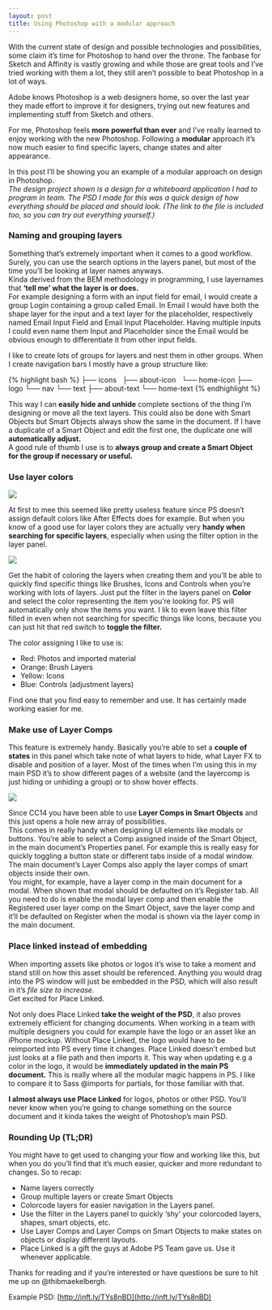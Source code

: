 ```yaml
---
layout: post
title: Using Photoshop with a modular approach
---
```


With the current state of design and possible technologies and possibilities, some claim it’s time for Photoshop to hand over the throne. The fanbase for Sketch and Affinity is vastly growing and while those are great tools and I’ve tried working with them a lot, they still aren’t possible to beat Photoshop in a lot of ways.

Adobe knows Photoshop is a web designers home, so over the last year they made effort to improve it for designers, trying out new features and implementing stuff from Sketch and others.

For me, Photoshop feels **more powerful than ever** and I’ve really learned to enjoy working with the new Photoshop. Following a **modular** approach it’s now much easier to find specific layers, change states and alter appearance.

In this post I’ll be showing you an example of a modular approach on design in Photoshop.  
*The design project shown is a design for a whiteboard application I had to program in team. The PSD I made for this was a quick design of how everything should be placed and should look. (The link to the file is included too, so you can try out everything yourself.)*

### Naming and grouping layers
Something that’s extremely important when it comes to a good workflow. Surely, you can use the search options in the layers panel, but most of the time you’ll be looking at layer names anyways.  
Kinda derived from the BEM methodology in programming, I use layernames that **‘tell me’ what the layer is or does.**  
For example designing a form with an input field for email, I would create a group Login containing a group called Email. In Email I would have both the shape layer for the input and a text layer for the placeholder, respectively named Email Input Field and Email Input Placeholder. Having multiple inputs I could even name them Input and Placeholder since the Email would be obvious enough to differentiate it from other input fields.

I like to create lots of groups for layers and nest them in other groups. When I create navigation bars I mostly have a group structure like:

{% highlight bash %}
├── icons
  ├── about-icon
  └── home-icon
├── logo
└── nav
  └── text
    ├── about-text
    └── home-text
{% endhighlight %}

This way I can **easily hide and unhide** complete sections of the thing I’m designing or move all the text layers. This could also be done with Smart Objects but Smart Objects always show the same in the document. If I have a duplicate of a Smart Object and edit the first one, the duplicate one will **automatically adjust.**  
A good rule of thumb I use is to **always group and create a Smart Object for the group if necessary or useful.**

### Use layer colors

![](http://imgur.com/mMGLccB.png)

At first to mee this seemed like pretty useless feature since PS doesn’t assign default colors like After Effects does for example. But when you know of a good use for layer colors they are actually very **handy when searching for specific layers**, especially when using the filter option in the layer panel.

![](http://imgur.com/HzGzY5t.png)

Get the habit of coloring the layers when creating them and you’ll be able to quickly find specific things like Brushes, Icons and Controls when you’re working with lots of layers. Just put the filter in the layers panel on **Color** and select the color representing the item you’re looking for. PS will automatically only show the items you want. I lik to even leave this filter filled in even when not searching for specific things like Icons, because you can just hit that red switch to **toggle the filter.**

The color assigning I like to use is:

- Red: Photos and imported material
- Orange: Brush Layers
- Yellow: Icons
- Blue: Controls (adjustment layers)

Find one that you find easy to remember and use. It has certainly made working easier for me.

### Make use of Layer Comps

This feature is extremely handy. Basically you’re able to set a **couple of states** in this panel which take note of what layers to hide, what Layer FX to disable and position of a layer. Most of the times when I’m using this in my main PSD it’s to show different pages of a website (and the layercomp is just hiding or unhiding a group) or to show hover effects.

![](http://i.giphy.com/5xaOcLtqMcjX6SAjGXC.gif)

Since CC14 you have been able to use **Layer Comps in Smart Objects** and this just opens a hole new array of possibilities.  
This comes in really handy when designing UI elements like modals or buttons. You’re able to select a Comp assigned inside of the Smart Object, in the main document’s Properties panel. For example this is really easy for quickly toggling a button state or different tabs inside of a modal window.  
The main document’s Layer Comps also apply the layer comps of smart objects inside their own.  
You might, for example, have a layer comp in the main document for a modal. When shown that modal should be defaulted on it’s Register tab. All you need to do is enable the modal layer comp and then enable the Registered user layer comp on the Smart Object, save the layer comp and it’ll be defaulted on Register when the modal is shown via the layer comp in the main document.

### Place linked instead of embedding

When importing assets like photos or logos it’s wise to take a moment and stand still on how this asset should be referenced. Anything you would drag into the PS window will just be embedded in the PSD, which will also result in it’s *file size to increase.*  
Get excited for Place Linked.

Not only does Place Linked **take the weight of the PSD**, it also proves extremely efficient for changing documents. When working in a team with multiple designers you could for example have the logo or an asset like an iPhone mockup. Without Place Linked, the logo would have to be reimported into PS every time it changes. Place Linked doesn’t embed but just looks at a file path and then imports it. This way when updating e.g a color in the logo, it would be **immediately updated in the main PS document.** This is really where all the modular magic happens in PS. I like to compare it to Sass @imports for partials, for those familiar with that.

**I almost always use Place Linked** for logos, photos or other PSD. You’ll never know when you’re going to change something on the source document and it kinda takes the weight of Photoshop’s main PSD.

### Rounding Up (TL;DR)

You might have to get used to changing your flow and working like this, but when you do you’ll find that it’s much easier, quicker and more redundant to changes. So to recap:

- Name layers correctly
- Group multiple layers or create Smart Objects
- Colorcode layers for easier navigation in the Layers panel.
- Use the filter in the Layers panel to quickly ‘shy’ your colorcoded layers, shapes, smart objects, etc.
- Use Layer Comps and Layer Comps on Smart Objects to make states on objects or  display different layouts.
- Place Linked is a gift the guys at Adobe PS Team gave us. Use it whenever  applicable.

Thanks for reading and if you’re interested or have questions be sure to hit me up on @thibmaekelbergh.

Example PSD: [http://inft.ly/TYs8nBD](http://inft.ly/TYs8nBD)
